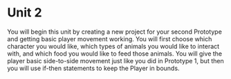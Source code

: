 # Unit 2
You will begin this unit by creating a new project for your second Prototype and getting basic player movement working. You will first choose which character you would like, which types of animals you would like to interact with, and which food you would like to feed those animals. You will give the player basic side-to-side movement just like you did in Prototype 1, but then you will use if-then statements to keep the Player in bounds. 

